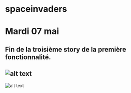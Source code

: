# spaceinvaders

# Mardi 07 mai
Fin de la troisième story de la première fonctionnalité.
--- 
![alt text](https://image.noelshack.com/fichiers/2019/19/2/1557227892-diagramme.png)
---
![alt text](https://image.noelshack.com/fichiers/2019/19/2/1557228745-spaceinvaders.png)
